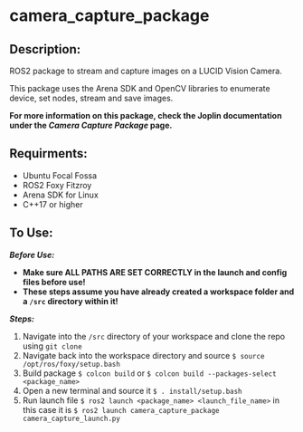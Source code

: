 # camera_capture_package

## Description:
ROS2 package to stream and capture images on a LUCID Vision Camera.

This package uses the Arena SDK and OpenCV libraries to enumerate device, set nodes, stream and save images.

**For more information on this package, check the Joplin documentation under the _Camera Capture Package_ page.**

## Requirments:
* Ubuntu Focal Fossa
* ROS2 Foxy Fitzroy
* Arena SDK for Linux
* C++17 or higher

## To Use:
**_Before Use:_** 
* **Make sure ALL PATHS ARE SET CORRECTLY in the launch and config files before use!**
* **These steps assume you have already created a workspace folder and a `/src` directory within it!**

**_Steps:_**
1. Navigate into the `/src` directory of your workspace and clone the repo using `git clone`
2. Navigate back into the workspace directory and source `$ source /opt/ros/foxy/setup.bash`
3. Build package `$ colcon build` or `$ colcon build --packages-select <package_name>`
4. Open a new terminal and source it `$ . install/setup.bash`
5. Run launch file `$ ros2 launch <package_name> <launch_file_name>` in this case it is `$ ros2 launch camera_capture_package camera_capture_launch.py`